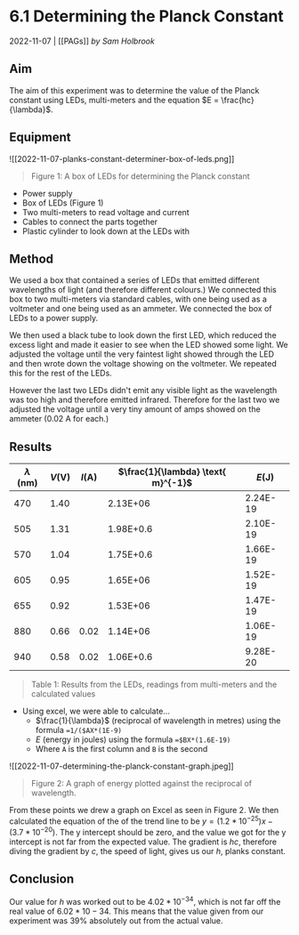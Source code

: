 # 6.1 Determining the Planck Constant
2022-11-07 | [[PAGs]]
*by Sam Holbrook*

## Aim
The aim of this experiment was to determine the value of the Planck constant using LEDs, multi-meters and the equation $E = \frac{hc}{\lambda}$.

## Equipment
![[2022-11-07-planks-constant-determiner-box-of-leds.png]]
> Figure 1: A box of LEDs for determining the Planck constant
- Power supply
- Box of LEDs (Figure 1)
- Two multi-meters to read voltage and current
- Cables to connect the parts together
- Plastic cylinder to look down at the LEDs with

## Method
We used a box that contained a series of LEDs that emitted different wavelengths of light (and therefore different colours.) We connected this box to two multi-meters via standard cables, with one being used as a voltmeter and one being used as an ammeter. We connected the box of LEDs to a power supply.

We then used a black tube to look down the first LED, which reduced the excess light and made it easier to see when the LED showed some light. We adjusted the voltage until the very faintest light showed through the LED and then wrote down the voltage showing on the voltmeter. We repeated this for the rest of the LEDs.

However the last two LEDs didn't emit any visible light as the wavelength was too high and therefore emitted infrared. Therefore for the last two we adjusted the voltage until a very tiny amount of amps showed on the ammeter ($0.02 \text{ A}$ for each.)

## Results
| $\lambda \text{ (nm)}$ | $V \text{(V)}$ | $I \text{(A)}$ | $\frac{1}{\lambda} \text{ m}^{-1}$ | $E \text{(J)}$ |
| ---------------------- | -------------- | -------------- | ---------------------------------- | -------------- |
| 470                    | 1.40           |                | 2.13E+06                           | 2.24E-19       |
| 505                    | 1.31           |                | 1.98E+0.6                          | 2.10E-19       |
| 570                    | 1.04           |                | 1.75E+0.6                          | 1.66E-19       |
| 605                    | 0.95           |                | 1.65E+06                           | 1.52E-19       |
| 655                    | 0.92           |                | 1.53E+06                           | 1.47E-19       |
| 880                    | 0.66           | 0.02           | 1.14E+06                           | 1.06E-19       |
| 940                    | 0.58           | 0.02           | 1.06E+0.6                          | 9.28E-20       |
> Table 1: Results from the LEDs, readings from multi-meters and the calculated values

- Using excel, we were able to calculate...
	-  $\frac{1}{\lambda}$ (reciprocal of wavelength in metres) using the formula `=1/($AX*(1E-9)`
	- $E$ (energy in joules) using the formula `=$BX*(1.6E-19)`
	- Where `A` is the first column and `B` is the second

![[2022-11-07-determining-the-planck-constant-graph.jpeg]]
> Figure 2: A graph of energy plotted against the reciprocal of wavelength.

From these points we drew a graph on Excel as seen in Figure 2. We then calculated the equation of the of the trend line to be $y = (1.2*10^{-25})x - (3.7*10^{-20})$. The y intercept should be zero, and the value we got for the y intercept is not far from the expected value. The gradient is $hc$, therefore diving the gradient by $c$, the speed of light, gives us our $h$, planks constant.

## Conclusion
Our value for $h$ was worked out to be $4.02*10^{-34}$, which is not far off the real value of $6.02*10-34$. This means that the value given from our experiment was $39\%$ absolutely out from the actual value.
